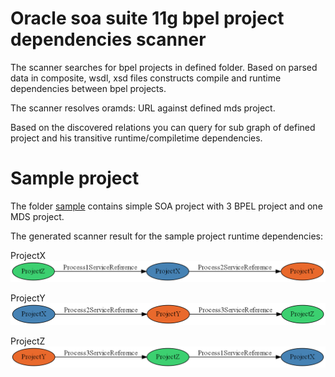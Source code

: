 # Oracle soa suite 11g bpel project dependencies scanner #

The scanner searches for bpel projects in defined folder. Based on parsed data in composite, wsdl, xsd files  constructs compile and runtime dependencies between bpel projects.

The scanner resolves oramds: URL against defined mds project.

Based on the discovered relations you can query for sub graph of defined project and his transitive runtime/compiletime dependencies.

# Sample project #
The folder [sample](sample) contains simple SOA project with 3 BPEL project and one MDS project.

The generated scanner result for the sample project runtime dependencies:

ProjectX
![](sample/result/runtime_ProjectX.png)

ProjectY
![](sample/result/runtime_ProjectY.png)

ProjectZ
![](sample/result/runtime_ProjectZ.png)
